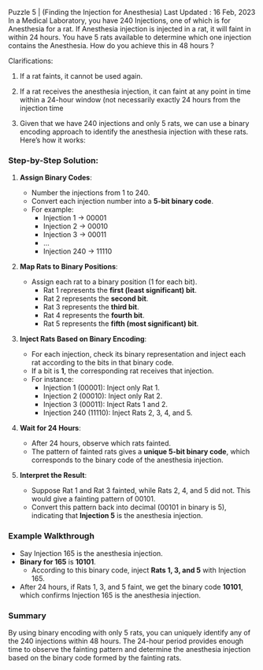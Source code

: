 Puzzle 5 | (Finding the Injection for Anesthesia)
Last Updated : 16 Feb, 2023
In a Medical Laboratory, you have 240 Injections, one of which is for Anesthesia for a rat. If Anesthesia injection is injected in a rat, it will faint in within 24 hours. You have 5 rats available to determine which one injection contains the Anesthesia. How do you achieve this in 48 hours ? 

Clarifications:

1. If a rat faints, it cannot be used again.

2. If a rat receives the anesthesia injection, it can faint at any point in time within a 24-hour window (not necessarily exactly 24 hours from the injection time

3. Given that we have 240 injections and only 5 rats, we can use a binary encoding approach to identify the anesthesia injection with these rats. Here’s how it works:

### Step-by-Step Solution:

1. **Assign Binary Codes**:
   - Number the injections from 1 to 240.
   - Convert each injection number into a **5-bit binary code**. 
   - For example:
     - Injection 1 → 00001
     - Injection 2 → 00010
     - Injection 3 → 00011
     - ...
     - Injection 240 → 11110

2. **Map Rats to Binary Positions**:
   - Assign each rat to a binary position (1 for each bit). 
     - Rat 1 represents the **first (least significant) bit**.
     - Rat 2 represents the **second bit**.
     - Rat 3 represents the **third bit**.
     - Rat 4 represents the **fourth bit**.
     - Rat 5 represents the **fifth (most significant) bit**.

3. **Inject Rats Based on Binary Encoding**:
   - For each injection, check its binary representation and inject each rat according to the bits in that binary code.
   - If a bit is **1**, the corresponding rat receives that injection.
   - For instance:
     - Injection 1 (00001): Inject only Rat 1.
     - Injection 2 (00010): Inject only Rat 2.
     - Injection 3 (00011): Inject Rats 1 and 2.
     - Injection 240 (11110): Inject Rats 2, 3, 4, and 5.

4. **Wait for 24 Hours**:
   - After 24 hours, observe which rats fainted.
   - The pattern of fainted rats gives a **unique 5-bit binary code**, which corresponds to the binary code of the anesthesia injection.

5. **Interpret the Result**:
   - Suppose Rat 1 and Rat 3 fainted, while Rats 2, 4, and 5 did not. This would give a fainting pattern of 00101.
   - Convert this pattern back into decimal (00101 in binary is 5), indicating that **Injection 5** is the anesthesia injection.

### Example Walkthrough

- Say Injection 165 is the anesthesia injection.
- **Binary for 165** is **10101**.
  - According to this binary code, inject **Rats 1, 3, and 5** with Injection 165.
- After 24 hours, if Rats 1, 3, and 5 faint, we get the binary code **10101**, which confirms Injection 165 is the anesthesia injection.

### Summary

By using binary encoding with only 5 rats, you can uniquely identify any of the 240 injections within 48 hours. The 24-hour period provides enough time to observe the fainting pattern and determine the anesthesia injection based on the binary code formed by the fainting rats.
